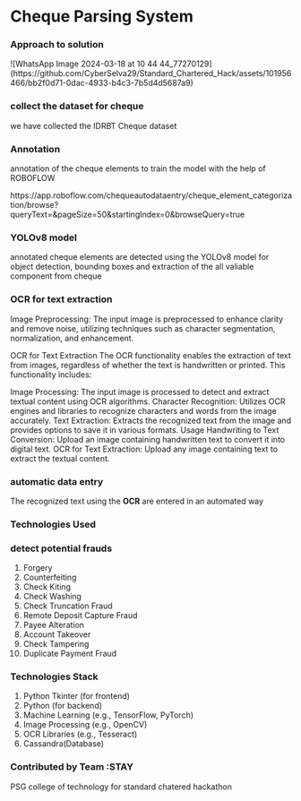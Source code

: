 # Cheque Parsing System

<h3>Approach to solution</h3>
![WhatsApp Image 2024-03-18 at 10 44 44_77270129](https://github.com/CyberSelva29/Standard_Chartered_Hack/assets/101956466/bb2f0d71-0dac-4933-b4c3-7b5d4d5687a9)

<h3>collect the dataset for cheque</h3>
<p>we have collected the IDRBT Cheque dataset</p>

<h3>Annotation</h3>
<p>annotation of the cheque elements to train the model with the help of ROBOFLOW </p>
<p>https://app.roboflow.com/chequeautodataentry/cheque_element_categorization/browse?queryText=&pageSize=50&startingIndex=0&browseQuery=true</p>

<h3>YOLOv8 model </h3>
<p>annotated cheque elements are detected using the YOLOv8 model for object detection, bounding boxes and extraction of the all valiable component from cheque</p> 

<h3>OCR for text extraction </h3>     
<p>Image Preprocessing: The input image is preprocessed to enhance clarity and remove noise, utilizing techniques such as character segmentation, normalization, and enhancement.

OCR for Text Extraction
The OCR functionality enables the extraction of text from images, regardless of whether the text is handwritten or printed. This functionality includes:

Image Processing: The input image is processed to detect and extract textual content using OCR algorithms.
Character Recognition: Utilizes OCR engines and libraries to recognize characters and words from the image accurately.
Text Extraction: Extracts the recognized text from the image and provides options to save it in various formats.
Usage
Handwriting to Text Conversion: Upload an image containing handwritten text to convert it into digital text.
OCR for Text Extraction: Upload any image containing text to extract the textual content.</p>

<h3>automatic data entry  </h3>
<P> The recognized text using the <b>OCR</b> are entered in an automated way</P>
<h3>Technologies Used</h3>

<h3>detect potential frauds</h3>
<p><ol>
  <li>Forgery</li>
  <li>Counterfeiting</li>
  <li>Check Kiting</li>
  <li>Check Washing</li>
  <li>Check Truncation Fraud</li>
  <li>Remote Deposit Capture Fraud</li>
  <li>Payee Alteration</li>
  <li>Account Takeover</li>
  <li>Check Tampering</li>
  <li>Duplicate Payment Fraud</li>
</ol>
</p>

<h3>Technologies Stack</h3>
<ol>
  <li>Python Tkinter (for frontend)</li>
  <li>Python (for backend)</li>
  <li>Machine Learning (e.g., TensorFlow, PyTorch)</li>
  <li>Image Processing (e.g., OpenCV)</li>
  <li>OCR Libraries (e.g., Tesseract)</li>
  <li>Cassandra(Database)</li>
</ol>

<h3>Contributed by Team :STAY </h3>
<p>PSG college of technology for standard chatered hackathon</p>
